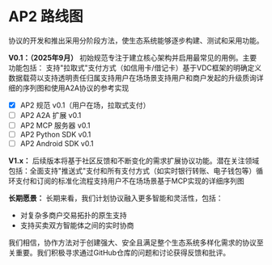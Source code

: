 # AP2 路线图

协议的开发和推出采用分阶段方法，使生态系统能够逐步构建、测试和采用功能。

**V0.1：（2025年9月）** 初始规范专注于建立核心架构并启用最常见的用例。主要功能包括：
支持"拉取式"支付方式（如信用卡/借记卡）基于VDC框架的明确定义数据载荷以支持透明责任归属支持用户在场场景支持用户和商户发起的升级质询详细的序列图和使用A2A协议的参考实现

- [x] AP2 规范 v0.1（用户在场，拉取式支付）
- [ ] AP2 A2A 扩展 v0.1
- [ ] AP2 MCP 服务器 v0.1
- [ ] AP2 Python SDK v0.1
- [ ] AP2 Android SDK v0.1

**V1.x：** 后续版本将基于社区反馈和不断变化的需求扩展协议功能。潜在关注领域包括：全面支持"推送式"支付和所有支付方式（如实时银行转账、电子钱包等）循环支付和订阅的标准化流程支持用户不在场场景基于MCP实现的详细序列图

**长期愿景：** 长期来看，我们计划协议融入更多智能和灵活性，包括：
- 对复杂多商户交易拓扑的原生支持
- 支持买卖双方智能体之间的实时协商

我们相信，协作方法对于创建强大、安全且满足整个生态系统多样化需求的协议至关重要。我们积极寻求通过GitHub仓库的问题和讨论获得反馈和批评。
